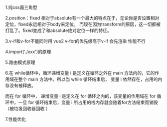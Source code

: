 1.纯css画三角型

2.position：fixed 相对于absolute有一个最大的特点在于，无论你是否设置相对定位，fixed永远相对于body来定位， 而现在因为transform的原因，这一切都被打乱了。fixed变成了和absolute绝对定位一样的特征。

3.v-if和v-for不能同时用  vue2 v-for的优先级高于v-if  会先渲染   性能不行

4.import('./xxx')的原理

5.路由模式原理

6.在 while循环中，循环递增变量 i 是定义在循环之外在 main 方法内的，它的作用域在整个 main 方法中。所以当 while 循环结束后， 变量 i 依然存在，占用的内存没有被释放。

而在 for 循环中， 递增变量 i 是定义在 for 循环之内的，该变量的作用域在 for 循环中，一旦 for 循环结束后，变量 i 所占用的栈内存就会随着for方法结束而销毁（被垃圾回收器回收 ）

7.性能优化

